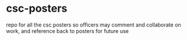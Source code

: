 csc-posters
===========

repo for all the csc posters so officers may comment and collaborate on work,
and reference back to posters for future use
